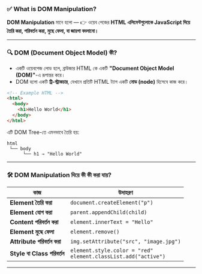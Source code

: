 ### ✅ What is DOM Manipulation?

**DOM Manipulation** মানে হলো —
👉 ওয়েব পেজের **HTML এলিমেন্টগুলোকে JavaScript দিয়ে তৈরি করা, পরিবর্তন করা, মুছে ফেলা, বা জায়গা বদলানো।**

---

### 🔍 DOM (Document Object Model) কী?

* একটি ওয়েবপেজ লোড হলে, ব্রাউজার HTML কে একটি **"Document Object Model (DOM)"**-এ রূপান্তর করে।
* DOM হলো একটি **ট্রি-স্ট্রাকচার**, যেখানে প্রতিটি HTML ট্যাগ একটি **নোড (node)** হিসেবে কাজ করে।

```html
<!-- Example HTML -->
<html>
  <body>
    <h1>Hello World</h1>
  </body>
</html>
```

এটি DOM Tree-তে এমনভাবে তৈরি হয়:

```
html
 └── body
      └── h1 → "Hello World"
```

---

### 🛠️ DOM Manipulation দিয়ে কী কী করা যায়?

| কাজ                         | উদাহরণ                                                             |
| --------------------------- | ------------------------------------------------------------------ |
| **Element তৈরি করা**        | `document.createElement("p")`                                      |
| **Element যোগ করা**         | `parent.appendChild(child)`                                        |
| **Content পরিবর্তন করা**    | `element.innerText = "Hello"`                                      |
| **Element মুছে ফেলা**       | `element.remove()`                                                 |
| **Attribute পরিবর্তন করা**  | `img.setAttribute("src", "image.jpg")`                             |
| **Style বা Class পরিবর্তন** | `element.style.color = "red"`<br>`element.classList.add("active")` |

---
